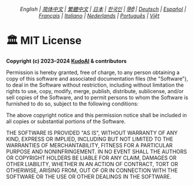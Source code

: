 <div align="center">
    <h6>
        <picture>
            <source type="image/svg+xml" media="(prefers-color-scheme: dark)" srcset="https://raw.githubusercontent.com/KudoAI/chatgpt.js/main/media/images/icons/earth-americas-white-icon32.svg">
            <img height=14 src="https://raw.githubusercontent.com/KudoAI/chatgpt.js/main/media/images/icons/earth-americas-icon32.svg">
        </picture>
        &nbsp;English |
        <a href="docs/zh-cn/LICENSE.md">简体中文</a> |
        <a href="docs/zh-tw/LICENSE.md">繁體中文</a> |
        <a href="docs/ja/LICENSE.md">日本</a> |
        <a href="docs/ko/LICENSE.md">한국인</a> |
        <a href="docs/hi/LICENSE.md">हिंदी</a> |
        <a href="docs/de/LICENSE.md">Deutsch</a> |
        <a href="docs/es/LICENSE.md">Español</a> |
        <a href="docs/fr/LICENSE.md">Français</a> |
        <a href="docs/it/LICENSE.md">Italiano</a> |
        <a href="docs/nl/LICENSE.md">Nederlands</a> |
        <a href="docs/pt/LICENSE.md">Português</a> |
        <a href="docs/vi/LICENSE.md">Việt</a>
    </h6>
</div>

# 🏛️ MIT License

**Copyright (c) 2023–2024 [KudoAI](https://github.com/KudoAI) & contributors**

Permission is hereby granted, free of charge, to any person obtaining a copy of this software and associated documentation files (the "Software"), to deal in the Software without restriction, including without limitation the rights to use, copy, modify, merge, publish, distribute, sublicense, and/or sell copies of the Software, and to permit persons to whom the Software is furnished to do so, subject to the following conditions:

The above copyright notice and this permission notice shall be included in all copies or substantial portions of the Software.

THE SOFTWARE IS PROVIDED "AS IS", WITHOUT WARRANTY OF ANY KIND, EXPRESS OR IMPLIED, INCLUDING BUT NOT LIMITED TO THE WARRANTIES OF MERCHANTABILITY, FITNESS FOR A PARTICULAR PURPOSE AND NONINFRINGEMENT. IN NO EVENT SHALL THE AUTHORS OR COPYRIGHT HOLDERS BE LIABLE FOR ANY CLAIM, DAMAGES OR OTHER LIABILITY, WHETHER IN AN ACTION OF CONTRACT, TORT OR OTHERWISE, ARISING FROM, OUT OF OR IN CONNECTION WITH THE SOFTWARE OR THE USE OR OTHER DEALINGS IN THE SOFTWARE.
